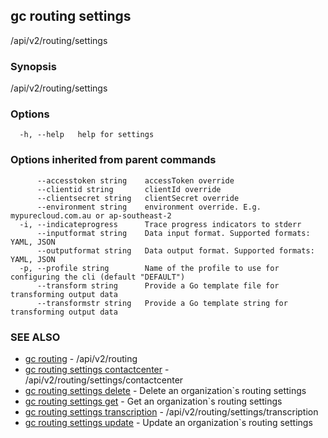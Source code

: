 ## gc routing settings

/api/v2/routing/settings

### Synopsis

/api/v2/routing/settings

### Options

```
  -h, --help   help for settings
```

### Options inherited from parent commands

```
      --accesstoken string    accessToken override
      --clientid string       clientId override
      --clientsecret string   clientSecret override
      --environment string    environment override. E.g. mypurecloud.com.au or ap-southeast-2
  -i, --indicateprogress      Trace progress indicators to stderr
      --inputformat string    Data input format. Supported formats: YAML, JSON
      --outputformat string   Data output format. Supported formats: YAML, JSON
  -p, --profile string        Name of the profile to use for configuring the cli (default "DEFAULT")
      --transform string      Provide a Go template file for transforming output data
      --transformstr string   Provide a Go template string for transforming output data
```

### SEE ALSO

* [gc routing](gc_routing.html)	 - /api/v2/routing
* [gc routing settings contactcenter](gc_routing_settings_contactcenter.html)	 - /api/v2/routing/settings/contactcenter
* [gc routing settings delete](gc_routing_settings_delete.html)	 - Delete an organization`s routing settings
* [gc routing settings get](gc_routing_settings_get.html)	 - Get an organization`s routing settings
* [gc routing settings transcription](gc_routing_settings_transcription.html)	 - /api/v2/routing/settings/transcription
* [gc routing settings update](gc_routing_settings_update.html)	 - Update an organization`s routing settings


